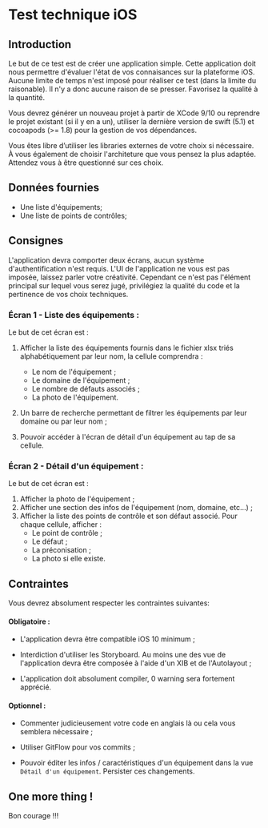 # __**Test technique iOS**__

## Introduction

Le but de ce test est de créer une application simple. Cette application doit nous permettre d'évaluer l'état de vos connaisances sur la plateforme iOS. Aucune limite de temps n'est imposé pour réaliser ce test (dans la limite du raisonable). Il n'y a donc aucune raison de se presser. Favorisez la qualité à la quantité.

Vous devrez générer un nouveau projet à partir de XCode 9/10 ou reprendre le projet existant (si il y en a un), utiliser la dernière version de swift (5.1) et cocoapods (>= 1.8) pour la gestion de vos dépendances. 

Vous êtes libre d’utiliser les libraries externes de votre choix si nécessaire. À vous également de choisir l'architeture que vous pensez la plus adaptée. Attendez vous à être questionné sur ces choix.

## Données fournies

 - Une liste d'équipements;
 - Une liste de points de contrôles;

## Consignes

L'application devra comporter deux écrans, aucun système d'authentification n'est requis.
L'UI de l'application ne vous est pas imposée, laissez parler votre créativité. Cependant ce n'est pas l'élément principal sur lequel vous serez jugé, privilégiez la qualité du code et la pertinence de vos choix techniques. 

### Écran 1 - Liste des équipements :

Le but de cet écran est :

1. Afficher la liste des équipements fournis dans le fichier xlsx triés alphabétiquement par leur nom, la cellule comprendra :	
	- Le nom de l'équipement ;
	- Le domaine de l'équipement ;
	- Le nombre de défauts associés ;
	- La photo de l'équipement.
	
2. Un barre de recherche permettant de filtrer les équipements par leur domaine ou par leur nom ;
3. Pouvoir accéder à l'écran de détail d'un équipement au tap de sa cellule.

### Écran 2 - Détail d'un équipement : 

Le but de cet écran est :

1. Afficher la photo de l'équipement ;
2. Afficher une section des infos de l'équipement (nom, domaine, etc...) ;
3. Afficher la liste des points de contrôle et son défaut associé. Pour chaque cellule, afficher :
	- Le point de contrôle ;
	- Le défaut ;
	- La préconisation ;
	- La photo si elle existe.

## Contraintes

Vous devrez absolument respecter les contraintes suivantes:

#### Obligatoire :

- L'application devra être compatible iOS 10 minimum ;

- Interdiction d'utiliser les Storyboard. Au moins une des vue de l'application devra être composée à l'aide d'un XIB et de l'Autolayout ;

- L'application doit absolument compiler, 0 warning sera fortement apprécié.

#### Optionnel :

- Commenter judicieusement votre code en anglais là ou cela vous semblera nécessaire ;

- Utiliser GitFlow pour vos commits ;

- Pouvoir éditer les infos / caractéristiques d'un équipement dans la vue `Détail d'un équipement`. Persister ces changements.

## One more thing !

Bon courage !!!

